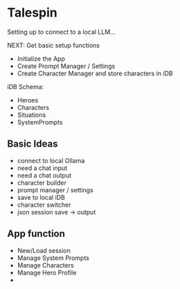 # Talespin

Setting up to connect to a local LLM...

NEXT: Get basic setup functions
  - Initialize the App
  - Create Prompt Manager / Settings
  - Create Character Manager and store characters in iDB


iDB Schema:
  - Heroes
  - Characters
  - Situations
  - SystemPrompts


## Basic Ideas

- connect to local Ollama
- need a chat input
- need a chat output
- character builder
- prompt manager / settings
- save to local iDB
- character switcher
- json session save -> output

## App function

- New/Load session
- Manage System Prompts
- Manage Characters
- Manage Hero Profile
- 

